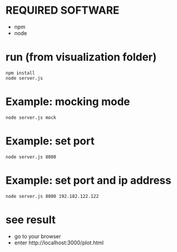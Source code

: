 
# REQUIRED SOFTWARE
- npm
- node


# run (from visualization folder)

```
npm install
node server.js 
```


# Example: mocking mode

```
node server.js mock
```

# Example: set port 
```
node server.js 8080
```

# Example: set port and ip address 
```
node server.js 8080 192.182.122.122
```


# see result
 
- go to your browser
- enter http://localhost:3000/plot.html
